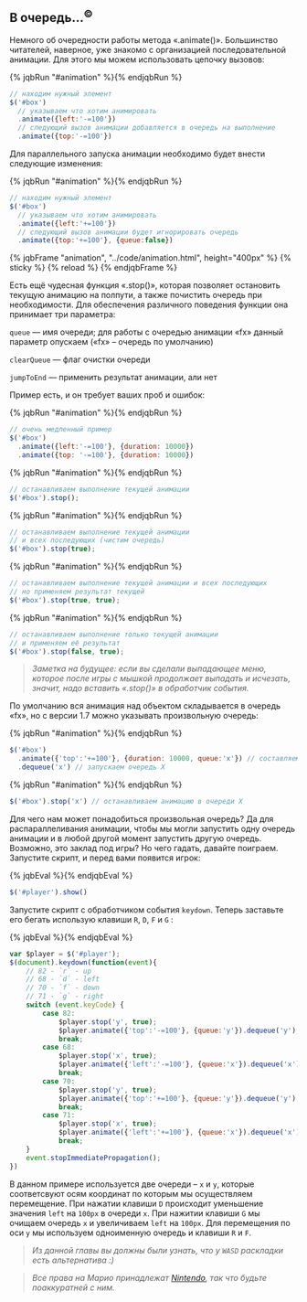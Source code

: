 ## В очередь…<sup>©</sup>

Немного об очередности работы метода «.animate()». Большинство читателей, наверное, уже знакомо с организацией последовательной анимации. Для этого мы можем использовать цепочку вызовов:

{% jqbRun "#animation" %}{% endjqbRun %}
```javascript
// находим нужный элемент
$('#box')
  // указываем что хотим анимировать
  .animate({left:'-=100'})
  // следующий вызов анимации добавляется в очередь на выполнение
  .animate({top:'-=100'})
```

Для параллельного запуска анимации необходимо будет внести следующие изменения:

{% jqbRun "#animation" %}{% endjqbRun %}
```javascript
// находим нужный элемент
$('#box')
  // указываем что хотим анимировать
  .animate({left:'+=100'})
  // следующий вызов анимации будет игнорировать очередь
  .animate({top:'+=100'}, {queue:false})
```

{% jqbFrame "animation", "../code/animation.html", height="400px" %}
{% sticky %}
{% reload %}
{% endjqbFrame %}

Есть ещё чудесная функция «.stop()», которая позволяет остановить текущую анимацию на полпути, а также почистить очередь при необходимости. Для обеспечения различного поведения функции она принимает три параметра:

`queue` — имя очереди; для работы с очередью анимации «fx» данный параметр опускаем («fx» – очередь по умолчанию)

`clearQueue` — флаг очистки очереди

`jumpToEnd` — применить результат анимации, али нет

Пример есть, и он требует ваших проб и ошибок:

{% jqbRun "#animation" %}{% endjqbRun %}
```javascript
// очень медленный пример
$('#box')
  .animate({left:'-=100'}, {duration: 10000})
  .animate({top: '-=100'}, {duration: 10000})
```

{% jqbRun "#animation" %}{% endjqbRun %}
```javascript
// останавливаем выполнение текущей анимации
$('#box').stop();
```

{% jqbRun "#animation" %}{% endjqbRun %}
```javascript
// останавливаем выполнение текущей анимации
// и всех последующих (чистим очередь)
$('#box').stop(true);
```

{% jqbRun "#animation" %}{% endjqbRun %}
```javascript
// останавливаем выполнение текущей анимации и всех последующих
// но применяем результат текущей
$('#box').stop(true, true);
```

{% jqbRun "#animation" %}{% endjqbRun %}
```javascript
// останавливаем выполнение только текущей анимации
// и применяем её результат
$('#box').stop(false, true);
```

> _Заметка на будущее: если вы сделали выпадающее меню, которое после игры с мышкой продолжает выпадать и исчезать, значит, надо вставить «.stop()» в обработчик события._

По умолчанию вся анимация над объектом складывается в очередь «fx», но с версии 1.7 можно указывать произвольную очередь:

{% jqbRun "#animation" %}{% endjqbRun %}
```javascript
$('#box')
  .animate({'top':'+=100'}, {duration: 10000, queue:'x'}) // составляем очередь X
  .dequeue('x') // запускаем очередь X
```

{% jqbRun "#animation" %}{% endjqbRun %}
```javascript
$('#box').stop('x') // останавливаем анимацию в очереди X
```

Для чего нам может понадобиться произвольная очередь? Да для распараллеливания анимации, чтобы мы могли запустить одну очередь анимации и в любой другой момент запустить другую очередь. Возможно, это заклад под игры? Но чего гадать, давайте поиграем. Запустите скрипт, и перед вами появится игрок:

{% jqbEval %}{% endjqbEval %}
```javascript
$('#player').show()
```

<div style="position:relative">
<div id="player" style="position:absolute;width:200px;right:24px;display:none">
<svg version="1.1" id="Mario" xmlns="http://www.w3.org/2000/svg" xmlns:xlink="http://www.w3.org/1999/xlink" x="0px" y="0px"
	 viewBox="0 0 703.9 761.5" style="enable-background:new 0 0 703.9 761.5;" xml:space="preserve">
<style type="text/css">
	.st0{fill:#EC1C24;}
	.st1{fill:#FCD0AF;}
	.st2{fill:#874C2F;}
	.st3{fill:#0066B2;}
	.st4{fill:#FAB16A;}
	.st5{fill:#FFFFFF;}
	.st6{fill:#2BC2E8;}
	.st7{fill:#FFF100;}
	.st8{fill:#0B0204;}
</style>
<g>
	<polygon class="st0" points="342.3,140.7 328.4,122.2 313.9,94.1 307.4,58.3 321,32 348.5,22.7 381.8,30.1 402.9,41.9 424.2,22.1 
		457.5,7.9 499.3,7.9 540.6,32.9 570.3,84.5 580.8,136.7 577.4,201 600.6,224.5 605.8,255.7 593.5,282.9 578.7,292.1 566,266.5 
		530.5,258.8 517.8,209 497.7,204.7 480.4,190.8 454.1,135.2 379.7,106.4 354.7,121.6 	"/>
	<polygon class="st1" points="342.3,140.7 333,155.6 310.8,148.2 274,155.9 260.1,175 255.5,200.7 265.1,225.4 279.6,240.5 
		271.9,267.7 276.8,300.5 312,337.9 324.4,355.5 356.5,368.8 382.5,365.4 405.3,353.3 445.2,352.1 481,336 500.8,346.2 541.6,346.5 
		569.1,325.5 578.7,292.1 566,266.5 530.5,258.8 521.5,223.6 517.8,209 497.7,204.7 480.4,190.8 454.1,135.2 379.7,106.4 
		354.7,121.6 	"/>
	<polygon class="st2" points="494.9,361.3 500.8,346.2 481,336 445.2,352.1 	"/>
	<polygon class="st0" points="574.3,395.3 494.9,361.3 446.1,352.1 407.8,378 374.1,423.1 388.3,470.7 432.2,454.3 443.3,438.9 
		482.9,452.8 518.4,472.3 523.7,443.8 544.7,413.2 	"/>
	<polygon class="st0" points="333,378 285.1,354.5 312,337.9 324.4,355.5 356.5,368.8 	"/>
	<polygon class="st0" points="287.6,324 258.3,320.2 228.9,324.6 223.4,336.3 189.1,353.3 158.2,358.3 126.3,350.5 126,374 
		145.8,397.2 194.9,399 197.4,378.3 221.5,349.6 251.2,338.2 	"/>
	<polygon class="st3" points="148.3,443.5 163.7,440.7 173.6,447.5 186.6,399 194.9,399 197.4,378.3 221.5,349.6 287.6,324 
		298.1,322.7 312,337.9 285.1,354.5 333,378 356.5,368.8 382.5,365.4 405.3,353.3 446.1,352.1 407.8,378 374.1,423.1 388.3,470.7 
		432.2,454.3 409.3,498.5 402.9,545.2 393.6,566.5 412.1,564.3 433.6,578.7 446.7,614.4 449.8,656.7 434.4,687.9 416.5,696.6 
		395.2,696.3 387.1,688.8 344.5,690.4 300.3,671.8 270,610.7 225.2,580.4 198.6,592.4 187.2,609.7 167.7,615 173.9,573.6 
		167.4,501.3 	"/>
	<polygon class="st2" points="23.2,436.4 43.2,413.6 80.9,401.2 123.9,412.3 148.3,443.5 167.4,501.3 173.9,573.6 167.7,615 
		144.3,634.1 127,636.9 134.4,621.5 126.3,547.9 107.5,480 83.1,445.7 47.9,431.5 	"/>
	<polygon class="st4" points="6.8,456.5 23.2,436.4 53.6,430.7 83.1,445.7 107.5,480 123.7,550.5 134.4,621.5 123.9,644.3 
		97.1,649.6 69.5,637.8 45.4,595 44.2,580.1 24.8,551.2 6.2,504.4 	"/>
	<polygon class="st2" points="494,736.5 470.1,753.8 441,756.5 405.4,732.9 395.2,696.3 416.5,696.6 434.4,687.9 449.8,656.7 
		446.7,614.4 433.5,578.7 412.1,564.3 393.6,566.5 409.6,549.1 434.7,543.7 450,547.9 463.2,565.8 488.3,614.9 504.8,659.5 
		505.7,708 	"/>
	<polygon class="st4" points="469.2,544.9 450,547.9 463.2,565.8 488.3,614.9 504.8,659.5 505.7,708 494,736.5 503.3,738.8 
		521.6,723.3 526.6,699.3 522.1,658 498.5,606.6 505.1,600.6 491.9,564.3 	"/>
	<polygon class="st5" points="114.8,320.7 101.3,298.3 103.6,264.4 117.4,238.6 149.6,210.2 195.2,195.4 226.6,208.3 246.5,235.2 
		244.6,257.3 257.1,269.1 251.9,296 232.1,311.2 228.9,324.6 223.4,336.3 189.1,353.3 158.2,358.2 126.3,350.5 112.9,332.5 	"/>
	<polygon class="st5" points="532.5,495.8 534.5,533.2 555.3,554.2 582.2,551 594.2,572.5 627.5,582.6 648.8,564.8 670.5,554.7 
		676.7,533.2 691.3,523.7 693.9,495.6 700.6,475.6 682.9,439.3 641.9,415.9 617,414.4 610.1,400.4 596.1,394.8 574.3,395.3 
		544.7,413.2 523.7,443.8 518.4,472.2 	"/>
	<polygon class="st5" points="419.1,55.5 429.7,42.5 450.7,29.6 475.8,29 493.1,37 505.8,54.6 508.6,80 498.6,108.2 478.4,121.7 
		443,75.1 	"/>
	<polygon class="st5" points="345.6,171.8 338.7,164.9 346.5,149.4 358.9,136.7 370.7,131.8 379,136.7 380.2,145.9 374.1,162 
		358.6,184.8 	"/>
	<polygon class="st5" points="390.3,214.7 392,196 407.5,170.4 427.1,160.9 443.8,164.6 449.9,178.2 443.5,203.5 427.1,225.7 
		414.7,230 400.3,231.2 	"/>
	<polygon class="st6" points="350.2,161.2 359.7,149.4 368.7,144.2 374.7,146.2 375.9,154 374.1,162 358.6,184.8 345.6,171.8 	"/>
	<polygon class="st5" points="362.1,159.6 366.1,156.5 370,157.9 370.1,162.4 367,168.4 363.2,169.5 360.2,166.7 	"/>
	<polygon class="st6" points="414,230 405.6,225.6 403.5,214.9 407.5,200.8 414.9,189.4 425.7,179.8 435.8,176.4 443,178.9 
		446.1,188 443.5,203.5 427.1,225.7 	"/>
	<polygon class="st5" points="430,193.6 426.3,199.6 427.6,207.5 435.6,205.2 439,198.2 439.2,192.3 	"/>
	<polygon class="st2" points="513.9,267.3 494.5,285.9 473.8,294.2 462.5,282.6 466.4,265 461.3,254.1 468.5,240 492.8,237.7 
		521.5,223.6 530.5,258.8 	"/>
	<polygon class="st5" points="387.6,282.4 386.7,298.9 361,304.4 339,307.2 321.8,302.3 319.1,290.3 340.6,291 369.1,287 	"/>
	<polygon class="st0" points="380,321.6 368.4,335.5 352.7,339.9 335,330.8 333,318.3 339,307.2 361,304.4 386.7,298.8 	"/>
	<polygon class="st7" points="245.6,340.3 256.3,347 255.3,358.6 245.6,374.4 224.7,386.4 210.1,386.2 202.5,372.8 221.5,349.6 	"/>
	<polygon class="st7" points="307.9,408.5 305.4,422.1 310.7,436.3 329.5,441.8 348.3,431.6 356.8,413.1 353.1,395.7 336.4,387.8 
		318.1,393.9 	"/>
	<path class="st0" d="M436.1,62.9c3-3.3,10.2-9.8,12.7-12.7c0.7,6.5,1.4,13.6,1.9,18.5c5.8-2.7,17.5-7.1,23.8-9.7
		c-1.4,7.4-6.9,30.5-9,38.9c5.2,0.3,14.6,0.7,18.3,0.8c0.5-6.7,3.7-41.2,4.3-54.9c-10.6,3.6-23.7,10.1-30.9,13.2
		c-0.3-4.7-1-11.4-1.8-22c-8.3,5.6-21.8,16.4-26.6,20.6C431.3,59.6,433.5,60.6,436.1,62.9"/>
	<path class="st8" d="M442.1,210.4c8.5-13.2,12.3-26.9,10.1-36.8c-1.2-5.2-4-9.3-8.1-11.8c-14.6-9.1-34.7-1.1-47.8,19
		c-7.8,12.1-11.1,25.7-8.8,36.3c1.4,6.5,4.9,11.7,10.1,15C409.9,240,429,230.6,442.1,210.4z M409.6,226.9c-2.1-1.4-3.5-3.5-4.2-6.4
		c-1.5-6.7,1.3-16.5,7.2-25.6c8.8-13.5,20.7-20,28.3-15.2c1.5,0.9,2.6,2.5,3,4.6c0.6,2.5,0.3,5.7-0.6,9.3c-0.3-2.1-1.3-3.7-2.9-4.7
		c-6.3-3.9-15.6,1.2-21.9,10.9c-6.3,9.7-7.5,20.6-1.5,24.4c0.6,0.4,1.3,0.6,2,0.8c-2.2,1.3-4.4,2.3-6.5,2.9
		C411.5,227.7,410.5,227.4,409.6,226.9 M435.9,201.8c-1.7,2.6-4.7,3.6-6.7,2.3c-1.9-1.3-2.1-4.5-0.4-7c1.7-2.6,4.7-3.6,6.7-2.3
		C437.5,196,437.6,199.2,435.9,201.8 M400.9,226.9c-3.8-2.4-6.3-6.2-7.4-11.1c-2-9,1-20.8,8-31.6c11.1-17.2,27.6-24.3,39.2-17.1
		c2.7,1.7,4.5,4.3,5.3,7.9c0.5,2.3,0.6,4.8,0.3,7.6c-0.7-2.3-2-4.2-4-5.4c-9-5.5-22.5,1.2-32.1,16.1c-6.4,9.9-9.2,20.2-7.6,27.7
		c0.7,3.3,2.3,5.8,4.7,7.6C405,228.6,402.8,228.1,400.9,226.9 M620.3,447.9c4.9,4.6,5,9.1,2.3,11.8c-2.6,2.7-7.4,1.2-11.6-2.6
		c-4.4-3.9-8-12.5-6.7-14.4C605.4,441.3,615.2,443.1,620.3,447.9 M638.5,441.1c-1.5,3.1-6,3.2-10.6,1.2c-4.9-2.1-10.5-8.3-9.9-10.3
		c0.5-1.6,9.4-3,15.1-0.3C638.5,434.2,639.9,438,638.5,441.1 M601.9,468.2c1.5,6.3-0.9,10-4.5,10.8c-3.7,0.8-6.8-2.9-8.3-8.1
		c-1.5-5.5,0.2-14.3,2.3-15.1C593.2,455.1,600.3,461.6,601.9,468.2 M326.6,425.3c7.9-2.5,15-8.6,17-18.6c1-5.2,2.9-2.4,3.2,1.2
		c0.8,11.8-8.3,18.7-16.7,20C325,428.6,321.8,426.8,326.6,425.3 M501.1,306.9c8.4-18.6,29-22.9,40.7-17.3c4.2,2,7.3,5.8,8.2,8.2
		c2.1,5.4-1.3,3.8-4.1,1.7c-6.8-5.2-14.5-5.4-21.9-2.5c4.2,3,7,8.8,4.7,15.9c-1.9,5.9-4,4.6-4.2,1.5c-0.5-9.1-4.1-12.9-9.3-12.6
		c-4,2.9-7.7,6.5-10.8,10.5C499,319,497.7,314.4,501.1,306.9 M223.9,373.5c7.7-2.6,13.4-6.5,17.3-14.7c1.9-4,3.3-1.7,2.6,1.3
		c-2,9.6-9.7,14.5-17.2,15.9C222.2,376.8,219.7,374.9,223.9,373.5 M674.8,428.1c-17.8-13-37.2-18.1-54.3-17.9
		c-5.2-15.6-22.9-21.7-42.4-18.6c-20.7-11.3-46.1-22-73.2-31c2.1-2.6,3-5.9,2.6-9.2c29.9,4.8,62.8-8.8,71.9-39.4
		c1.6-5.5,2.3-10.7,2.3-15.6c16.2-6.6,26.8-21.1,28.7-39.5c2.3-22.5-8.9-44.2-28.6-56.1c1.8-6.5,3.4-14.3,4.5-23
		c5.5-41.8-5.7-100.1-25.7-128.8c-20.7-29.6-47.8-47-75.8-48.8c-30.8-2-62.7,12.7-82.7,35.8c-9.2-5.6-17.6-9.9-24.3-12.1
		C314.9,2.8,293,47.9,306.7,89.2c5.1,15.5,17.4,36.4,29.6,51.7c-2.1,3.2-4,6.2-5.8,9.2c-5.7-3.1-11.6-5.2-17.4-6.2
		c-50.5-9-77.5,44.7-54.8,80.8c-7.8,13.8-1.8,23.1,7.1,24.1c-1.5,4.7-0.6,9.9,1.7,13.8c-3.4,20.4,3.2,38.1,17.1,53.7
		c-17.6-1.3-37.1-0.5-52.4,2.2c-0.1-0.4-0.2-0.8-0.2-1.2c6.8-4.2,13.4-9.4,18.1-14.3c14.2-14.7,16.9-38,1-48.5
		c3.3-22.1-9.7-52.9-44.1-61c-34.2-8.1-81.7,19.1-102.4,58.3c-12.8,24.2-12.1,50.2,5.2,68.4c-5.5,11.1,0.8,23.5,10.1,30.8
		c-3.2,15.6,0.3,29.9,9.9,39.8c10.8,11.1,28.3,15.8,50.1,13.7c-5.4,10-9.6,22.5-11.3,32.9c-5.2-2.3-11.1-3.1-17.5-1.5
		c-2.4-4.5-4.9-8.5-7.5-12c-29.1-38.6-101-36.4-123.5,11.4c-22.7,17.8-22.8,51.7-16,76.4c8,27.4,21.1,51.9,36.2,68.5
		c0.1,18.4,11.2,43.7,26.9,60.1c15.9,17.1,47.5,20.2,63.1,1c14.5-0.5,30.6-7.8,38.7-21.1c12.8,1.3,26.6-7.1,32.3-21.5
		c7.7-3.8,15.1-8,22.3-12.6c11.8,11.8,25.3,20.7,39.7,26.7c9.3,26.7,22.3,56,45.5,71.4c21.8,14.5,47.9,15,72.6,8.5
		c2.3,1.9,4.8,3.4,7.4,4.8c1.5,28.7,22.5,59.1,51.9,63.5c19.5,2.9,37.9-2.5,51.1-15.8c32.8-0.4,44-33,38.2-69.1
		c-4.7-28.7-14.6-50.6-25.5-68.8c3.2-2.2,4.5-5.4,3.6-9.4c-6.4-28.9-16.8-47.2-31-54.4c-8.1-4.2-17.3-4.4-26.7-1
		c-14.9-6.3-30.1-5.8-41.4,0.7c3.6-12.6,5.8-27.2,6.1-44.4c5.5-12.5,20-39.3,32.8-53.9c21.5,7.5,43.4,17.5,67.6,30.8
		c1.7,7.4,5.7,15.3,12.3,20.5c-4.1,19.2-1.5,40.1,13.6,53.6c14.3,12.8,27.7,12.7,37.6,9.3c13.7,24,37.6,28.7,51.7,25.8
		c7.8-1.6,14.3-6.3,18.3-13.1c12.2-2,23.1-10.5,27.7-21.6c1-2.6,1.9-5.5,2.5-8.6c14.6-8.2,18.8-22.7,17.7-35.9
		C715,475.7,694.3,442.4,674.8,428.1 M492.5,356.7c-7.6-2.3-15.4-4.5-23.1-6.6c4.8-2,9.5-4.5,13.8-7.4c3.8,2.2,7.8,4.1,11.9,5.6
		C497.1,351.3,496,354.9,492.5,356.7 M372,415.3c-7.3,12.7-11.8,21.6-25.2,31.5c-24.3,18-53.2,1.7-45.3-27.6
		c0.3-0.9,0.6-1.9,0.9-2.8c-0.2,1.7-0.4,3.4-0.3,5c0.2,6.7,2.8,12.7,7.3,16.9c10.6,10,29,7.7,41-5c12-12.7,13.1-31.2,2.5-41.2
		c-4.5-4.2-10.6-6.4-17.3-6.2c-2.5,0.1-5.1,0.5-7.5,1.2c8.4-5.7,17.9-10.4,27.1-14.3c15.7,1.8,33.8-2.4,53.7-14.1
		c4.9,0.3,10.8,0.4,17.1,0.2C404.3,371.9,382.2,399,372,415.3 M316.9,401.8c5.2-5.6,12.1-8.9,18.8-9.1c4.9-0.2,9.2,1.4,12.3,4.4
		c3.4,3.2,5.1,7.8,5.1,12.7c0,6.3-2.7,13.1-7.9,18.7c-9.4,9.9-23.3,12.1-31.2,4.7c-3.2-3-4.9-7.2-5.1-12
		C308.8,414.4,311.6,407.4,316.9,401.8 M252.1,348.2c1.1,1.4,1.4,3.4,1.1,5.8c-0.9,6.4-6.6,14.3-14.6,20.3c-8,6-17.2,9.2-23.6,8.3
		c-2.4-0.3-4.2-1.2-5.2-2.7c-1.1-1.4-1.4-3.4-1.1-5.8c0.9-6.4,6.6-14.3,14.6-20.3C235.7,344.5,248.5,343.3,252.1,348.2 M202,379.1
		c0.4,1.8,1.2,3.5,2.3,5c2.2,2.9,5.6,4.8,9.8,5.4c8.2,1.2,19.2-2.5,28.7-9.6c9.5-7.1,16.1-16.7,17.3-24.9c0.1-0.9,0.2-1.8,0.2-2.6
		c0-3.2-0.9-6-2.6-8.3c-1-1.3-2.2-2.4-3.6-3.2c14-6.3,28.9-11,43.4-12.1c2.8,2.3,5.8,4.5,8.9,6.7c0.1,0.2,0.3,0.5,0.4,0.7
		c-29.5,11.9-67.6,54-78.9,59.6C207,406.1,193.8,392.7,202,379.1 M310.4,342.7c8.3,13.3,19.4,22.8,32.8,27.3c-2.3,1-4.5,2.1-6.8,3.2
		c-8.7-5.7-27.9-15.4-42.9-21.1C299.1,348.4,304.7,345.1,310.4,342.7 M483.6,12.9c27.8,2.7,46.5,16,65,43.7
		c26.2,39.3,33.1,98.6,22,159.7c-2.3,12.7,2.5,9.4,7.7-4.6c14.6,9.9,22.8,26.7,21,44c-1.4,13.1-8.4,23.6-19.1,29.1
		c-3.9-14.8-14.8-25.1-25.6-28.6c-7.5-2.5-14.3-2.9-20.5-1.9c-9.7-56.6-29.1-100.4-48.9-132.6c8-4.1,14.5-10.4,18.6-18.1
		c8-15,9.7-33.6,4.5-48.6c-4.3-12.4-13-21.7-25-26.9c-21.7-9.4-47.5-0.7-62.6,20.6c-3.4-2.5-6.8-4.9-10.1-7.2
		C428.3,22.6,457.3,10.3,483.6,12.9 M474.1,262.6C474.1,262.6,474.1,262.6,474.1,262.6L474.1,262.6c-4.5-2.2-7.6-5.8-6-12
		c1.5-5.7,7.2-6.4,18.7-7.8c15.3-1.9,25.8-5.4,32.6-11.5c2,8.2,3.8,16.7,5.4,25.5c-11.1,4.1-19.5,11.9-25.2,17.2
		c-10.1,9.5-17.4,15.1-25.5,11.9C466.2,282.6,465.3,270.2,474.1,262.6 M428.9,55c-0.9-0.7-1.8-1.4-2.7-2.1
		c13.2-18.8,35.6-26.6,54.3-18.4c10.2,4.4,17.5,12.3,21.2,22.8c4.6,13.2,3,29.7-4.1,43c-3.6,6.8-9.2,12.1-16.2,15.5
		C459.7,82.1,438.1,62.4,428.9,55 M316.8,86.1c-12.1-39,8.1-67.9,56.9-51.2c13.1,4.5,25.1,11.9,47.1,29.5
		c19.4,15.6,64.6,60.4,90.9,140.2c-15.6-2.1-25.9-13.8-34.5-29.1c8-15.9,7.5-33.3-4.1-41.7c-5-3.6-11.4-4.7-18.2-3.8
		c-1.9-3.6-3.9-7.2-6-10.6c-21.8-34.9-46-54.3-58.7-62.2c-23.5-14.6-48-15.2-28.6-6.4c30.5,13.8,52.2,33,77.2,71.4
		c-13.7-6.8-28.6-12.4-43.1-16.3c-0.8-5.4-3.1-9.5-7-11.1c-7.3-3.1-15.3,0.6-21.8,9.2c-8.4,7.9-17,18.2-24.4,28.4
		C331.4,118.2,321.9,102.4,316.8,86.1 M368.1,164.7c-1.4,2.3-3.5,3.2-4.9,2.2c-1.3-1.1-1.3-3.7,0.1-6c1.4-2.2,3.5-3.2,4.9-2.2
		C369.5,159.8,369.4,162.5,368.1,164.7 M373.3,157.7c-0.2-1.5-0.7-2.7-1.7-3.5c-4.3-3.5-11.3,0.9-16.5,9.2c-0.9,1.4-1.6,2.8-2.3,4.3
		c-0.9-1-1.9-2-2.8-3c0.8-1.5,1.7-3.1,2.7-4.6c5.1-8,11.2-13.5,16-14.3c1.7-0.3,3.1,0.1,4.3,1C374.8,148.4,374.8,152.5,373.3,157.7
		 M376.7,147.8c-0.4-1.3-1.1-2.3-2.1-3.2c-1.8-1.5-4-2-6.5-1.6c-5.6,0.9-12.3,6.7-17.9,15.5c-0.8,1.3-1.6,2.7-2.4,4.1
		c-1.1-1-2.2-2-3.3-3c1.1-2.3,2.4-4.6,3.9-6.9c6.3-9.8,14.1-16.5,20.4-17.5c2.5-0.4,4.5,0.1,6.2,1.6
		C377.2,138.7,377.7,142.7,376.7,147.8 M276.9,269.4c2.6,0.2,5.3-0.5,8.1-2.6c1.4,13.2,18.4,19.1,28.9,8.3
		c9.7,14.9,34.8,16.3,40,2.9c3.7,3.4,8,5.6,12.3,6.9c-16.1,3.3-37.5,4.4-49.9,2.1c-3.5-0.7-7.1-1.2-10.2-3.5c-2.5-1.9-3.7,3.4,1,7.2
		c1.5,1.2,3.8,2.4,6.7,3.1c9.8,33.9,26.9,52.1,45.8,48.6c16.9-3.1,32.9-25.6,31.8-61.7c2.5-2.1,4.4-4.8,5.5-7.9
		c20,9.6,40.2-3.5,35.7-34.1c-0.2-1.5-0.6-1.8-2.2-1.2c-25.5,9.7-43.7,11.1-67.1,6.1c1.4-0.9,2.9-1.8,4.2-2.8l-6-8.5
		c-18.9,13.1-41.9,15.2-65.8,6.5c-56.9-20.7-34.1-92.4,15.1-83.4c22,4,41.7,22.1,48.3,43.9l10-2.7c-1.3-4.5-3.1-8.8-5.3-13
		c2.8-3,5.5-6.5,8-10.5c6.3-9.9,11-21.2,11-29.8c0-4.5-1.3-8.2-4.2-10.6c-2.9-2.4-6.6-3.4-10.6-2.8c-7.9,1.2-17,8.7-24.2,20
		c-1.3,2.1-2.6,4.2-3.7,6.4c-0.6-0.4-1.2-0.9-1.8-1.3c6.4-11,16-24.5,25.9-35.7c12-9.7,21.1-8.2,24.2,14.9c0.4,3,1.3,2.8,2.3,0.3
		c2.6-6.3,4.2-12.6,4.9-18.4c15.3,4.3,31.3,10.8,45.2,18.2c-7.3,3.3-14.2,8.3-19.5,14c-2.2,2.3-1.6,3.1,1.5,2.5
		c29.6-5.7,46.1,4.6,44.2,36c-0.2,2.9,0.5,3,2.3,0.9c0.6-0.7,1.2-1.5,1.8-2.3c9.1,15.8,20.9,26.8,43.8,29.1c0.6,2,1.2,4,1.8,6
		c-5.4,8.5-17.5,12.7-30.4,13.2c-16.2,0.7-24.4,5.1-27.4,13.3c-2.2,6.1-0.6,14.3,4.3,18.2c-9,13.7-2.7,27.4,7.4,31.4
		c14.5,5.8,27.1-9.6,34.4-17.2c10.3-10.6,28.1-20.9,47.1-15.3c12.3,3.6,26.6,18,18.4,44.9c-10.9,35.8-62.6,41.6-88.1,19
		c-17,16-46.9,21-76.2,18.6c-44.4,28.1-77.7,13.4-90.8-19.9C288.4,312.2,275.9,291.6,276.9,269.4 M337.2,326c-1.6-5.7-0.2-11.4,4-16
		c13.8-0.2,31-3.6,41.7-8.2c-3.9,19.4-13.8,31.8-24.5,33.7C352,336.7,344.4,334.2,337.2,326 M384,293.5c-9.5,5.6-33.5,10.4-48.5,9.5
		c-8.5-0.5-10.9-3.3-12-8.2c18.9,0.9,46.8-1.5,60.9-8.4C384.4,288.8,384.3,291.2,384,293.5 M116.6,326.2c4.7,3,12.2,6.3,21.2,7.2
		c13.6,1.2,16.3-2.8,9.2-4.3c-41.1-8.6-49.8-41.2-33.3-73c18.5-35.5,61.1-58.6,90.7-51.6c23.9,5.7,36.5,26.3,35,45.5
		c-2.1-0.4-4.3-0.7-6.8-0.9c-2.8-0.2-6.4,0.3-10.4,1.3c-0.3-2.9-1.8-9.7-8.3-19c-8.9-12.8-16.7-12.5-13.6-7.6
		c7.1,11.1,11.3,20.3,13,29.6c-6.7,2.7-13.7,6.5-19.8,11.3c-0.8-3.5-2.8-9.3-7.8-16.5c-8.9-12.8-16.7-12.5-13.5-7.6
		c7.8,12.1,12,21.9,13.3,32c-3.4,4.2-5.9,8.8-6.9,13.8c-0.7,3.3-0.4,6.5,0.6,9.4c-3.7,2.9-8.5,3.8-13.2,1.8
		c-0.9-12.9-9.3-25.1-14.7-30.2c-9.6-9.2-12.9-6.3-9-0.7c7,10.2,20.6,34.3,11.5,43.8c-7.9,8.1-19.8,3.1-32.3-13.9
		c-3.5-4.8-7-3.4-2.8,6.7c7.3,17.3,30.2,28.7,42,13c2.5-3.4,4.1-7,4.8-10.6c5.3,1.8,11.4,1.8,16.5-1.3c0.6-0.3,1.2-0.7,1.8-1.1
		c5,5.2,12.5,8.3,18.6,7.6c5.7-0.1,13-2.1,16.3-3.8c11.9-6.3,15.3-16.6,8.3-12.9c-29.4,15.8-41.1,3.5-39.1-6
		c2.8-13.4,24.7-26.5,44.5-28.2c19.4-1.6,25.3,21.3,10.1,36.9c-14.8,15.1-33.3,21.3-47.8,25.3c-11.9,3.3,3.2,7.6,21.2,2.7
		c2.5-0.7,5.3-1.8,8.2-3.2c-0.6,8.9-10.5,16.7-20.6,21.8c-18.3,9.2-53.3,12.6-73.3,3.2C120.9,342,114.9,333.9,116.6,326.2
		 M138.1,382.5c-6.2-6.4-8.7-15.3-7.4-25.6c23.7,9.3,54.6,6.4,77.4-5.2c8.8-4.4,19.6-12.1,23.1-22.6c10.7-2.2,24.3-3.3,37.9-3.3
		c-11.3,3.4-22.1,8.2-32.6,13.8c-5.6,1.5-11.6,4.4-17.3,8.7c-4.6,3.5-8.5,7.5-11.5,11.7c-1.3,1.2-2.6,2.4-3.8,3.7
		c-5.8,6.1-14.5,15.8-13.5,27.3C166.5,395.7,148.1,392.8,138.1,382.5 M106.1,643.5c12.2-9.7,16.5-38.8,3.7-68.9
		c-2.7-39-9-58.7-15.8-77.5c-11.3-31.1-32.2-47.9-50.4-49c-10.9-0.6-16.4,1-21.5,7.4c-3.8,5.2-2.8,8.7-0.9,6.6
		c5.5-6.2,10.3-8.3,21.4-7.5c12.9,0.9,34,17,44.4,44.4c6.6,17.4,13.9,43.8,16.2,77c12.1,34.6,4.8,63.2-7.4,65.2
		c-6.7,1.1-14.5-2-22.1-9.5c-13-13.6-24-38.9-23.3-50.4c11.8-1.8,33.7-4.5,45.2-4.9c5.2-0.3,3.3-2.6-1.3-3.8
		c-11.1-1.6-36-2.5-46.4,4.2c-15.7-21-27.5-44.4-33.9-68.2c-7.1-23.5-6.5-53,13.1-68.1c8.3-6.4,20.6-6.2,31.2-3
		c22.5,6.9,37,25.7,45.1,46.2c9.9,25.1,14.8,43.8,18.7,84.4c9.6,23.2,9.5,53.6,3.6,63.4C121.6,638.6,114.2,642.5,106.1,643.5
		 M135.8,629.4c4-16.4,1.8-45.3-7.2-63.7c-2.5-37.8-9.5-64.1-17.6-84.4c-9-22.5-25-43.7-50.4-51.4c-7.8-2.4-16-2.8-23.6-1.4
		c22.1-27.7,72.6-27.9,97.2,1.5c31.7,38.1,42.5,139.1,29.5,177.1C159.2,620.6,148.7,627.5,135.8,629.4 M315.3,674.4
		c-18-13.3-28.8-34.3-36.9-56.6c25.7,6.6,53.2,4.2,78.2-8.2c11.3-5.6,26.7-16.3,38.9-35.8c11.8-9.4,25.3-7.4,38.4,15.1
		c7.9,13.6,22.9,70.3-4.7,95.2c-9.2,8.3-23.2,8.9-34.5,3.1c17.4-12.7,14.4-15.3,4.8-11.6C363.6,689.1,334.6,688.6,315.3,674.4
		 M442.4,750.9c-22.7-3.9-38.9-26.1-41.6-49.6c12.8,2.3,26.5-0.7,35.5-9.2c33.2-31.2,14.2-91.4,5-107.2
		c-11.2-19.4-23.7-26.3-35.5-24.6c6.7-8.2,21.1-13.7,33.8-10.3c17.2,6,27.3,26.5,40.5,56.1c14.3,31.8,20.4,52.9,22,70.7
		C507.3,734,471.9,756,442.4,750.9 M471.9,553.2c10.6,5.4,19.2,21.1,24.8,45.2c-1.4,1-6,3.2-6,3.2c19.1,28.7,26.2,51.1,29.6,75.7
		c3,22-0.8,49.6-19.2,55.2c7.9-13.9,11.7-32.7,9.2-56.3c-1.9-18.7-8.6-40.8-23.2-73.2c-9.3-20.6-17.8-39.6-30.2-51.1
		C462.3,550.6,467.9,551.1,471.9,553.2 M402.6,495.7c-1.3,49.3-15.7,84.9-51.5,102.6c-55.5,27.5-103.8-3.4-124.9-27.3
		c-11.6,7.2-22.8,12.7-35,18.1c-2.2,11.3-10.2,16.9-17.3,18.1c9.1-32.4,2.5-111-17.2-159c8.2-1.7,20.8,7.3,27.2,18.8
		c2.6,4.7,4.6-1.6,1.8-10.4c16.1-13.5,35.9-19.4,54.8-15.9c24.1,4.4,45.4,23.1,61.7,53.9l10.5-5.5c-22.7-43.2-50.6-56.5-70-60.1
		c-21.6-4-44.2,2.2-62.7,16.9c-0.2-0.2-0.3-0.3-0.5-0.5c0.2-13,7.9-33.9,15.8-43.2c13.1,12.4,30.6,5.6,37.2,1.7
		c11.6-6.8,30.5-28.3,51.7-44.9c12.3,3.9,31.4,13.1,42.5,19.5c-15,9-27.9,21-33.7,38.9c-11.7,36.3,27.6,61.7,60.1,37.8
		c7.8-5.7,13.8-12.9,18.8-20.3c5.8,15.6,11.1,32.2,13.9,43.9c6.8-3.4,20.7-10.1,33.5-15.3C412.5,474.9,406.6,486.5,402.6,495.7
		 M427.9,450.1c-12.4,4.1-26.5,10.9-35.9,15.6c-2.9-10.9-8.1-26.4-13.8-41c0.8-1.4,1.6-2.7,2.3-4.1c11.6-18.8,36.2-50.5,57.1-59.2
		c6-2.5,11.4-3.6,16.4-2.9c38.1,9,77.5,22.9,107.7,37.9c-24.3,11.3-44.2,40.2-46.9,65.2c-33.5-17.8-63.6-29.8-94-37.4l-2.9,11.5
		c5.7,1.4,11.4,3,17.1,4.8C432.6,443.4,430.2,446.7,427.9,450.1 M680,526.9c-1.9-16.3-11.9-26.7-10-15.3
		c3.5,21.1-2.4,41.8-16.7,47.2c0.4-3,0.4-6.1,0-9.3c-1.1-9.4-9.5-23-8.7-7.7c1,20.5-6.2,29.8-17.4,33c-10.5,3-32.5-6.6-39.4-20.3
		c2.5-1.6,4.6-3.2,6-4.4c1.2,1.8,2.2,3.6,2.9,5.5l9.1-3.3c-4-10.9-14.3-20.2-28.3-25.6l-3.5,9.1c4.6,1.8,8.7,4,12.1,6.6
		c-8.2,5.2-26,9-38.5-2.7c-21.2-19.8-8-61.8,9-84.8c3.4-4.6-1-5.2-7.5,0.6c-7.7,6.9-14.6,18.1-18.8,30.8c-4.1-4.9-6.1-10.6-6.5-17
		c-1.4-25.3,23.6-57.3,49.8-66.8c17.6-6.4,32.4-1,37.7,8.6c-13.9,3.1-19.2,12.6-12.6,10.6c3.8-1.1,7.8-2.1,12.1-2.6
		c18.7-1.9,41.7,4.1,57.7,16.9c16.8,13.4,28.5,34.5,23.7,52c-4.1-7.5-12-12.8-8.1-3.2C690.6,500.7,690.5,518.7,680,526.9"/>
	<polygon class="st0" points="342.3,140.7 328.4,122.2 313.9,94.1 307.4,58.3 321,32 348.5,22.7 381.8,30.1 402.9,41.9 424.2,22.1 
		457.5,7.9 499.3,7.9 540.6,32.9 570.3,84.5 580.8,136.7 577.4,201 600.6,224.5 605.8,255.7 593.5,282.9 578.7,292.1 566,266.5 
		530.5,258.8 517.8,209 497.7,204.7 480.4,190.8 454.1,135.2 379.7,106.4 354.7,121.6 	"/>
	<polygon class="st1" points="342.3,140.7 333,155.6 310.8,148.2 274,155.9 260.1,175 255.5,200.7 265.1,225.4 279.6,240.5 
		271.9,267.7 276.8,300.5 312,337.9 324.4,355.5 356.5,368.8 382.5,365.4 405.3,353.3 445.2,352.1 481,336 500.8,346.2 541.6,346.5 
		569.1,325.5 578.7,292.1 566,266.5 530.5,258.8 521.5,223.6 517.8,209 497.7,204.7 480.4,190.8 454.1,135.2 379.7,106.4 
		354.7,121.6 	"/>
	<polygon class="st2" points="494.9,361.3 500.8,346.2 481,336 445.2,352.1 	"/>
	<polygon class="st0" points="574.3,395.3 494.9,361.3 446.1,352.1 407.8,378 374.1,423.1 388.3,470.7 432.2,454.3 443.3,438.9 
		482.9,452.8 518.4,472.3 523.7,443.8 544.7,413.2 	"/>
	<polygon class="st0" points="333,378 285.1,354.5 312,337.9 324.4,355.5 356.5,368.8 	"/>
	<polygon class="st0" points="287.6,324 258.3,320.2 228.9,324.6 223.4,336.3 189.1,353.3 158.2,358.3 126.3,350.5 126,374 
		145.8,397.2 194.9,399 197.4,378.3 221.5,349.6 251.2,338.2 	"/>
	<polygon class="st3" points="148.3,443.5 163.7,440.7 173.6,447.5 186.6,399 194.9,399 197.4,378.3 221.5,349.6 287.6,324 
		298.1,322.7 312,337.9 285.1,354.5 333,378 356.5,368.8 382.5,365.4 405.3,353.3 446.1,352.1 407.8,378 374.1,423.1 388.3,470.7 
		432.2,454.3 409.3,498.5 402.9,545.2 393.6,566.5 412.1,564.3 433.6,578.7 446.7,614.4 449.8,656.7 434.4,687.9 416.5,696.6 
		395.2,696.3 387.1,688.8 344.5,690.4 300.3,671.8 270,610.7 225.2,580.4 198.6,592.4 187.2,609.7 167.7,615 173.9,573.6 
		167.4,501.3 	"/>
	<polygon class="st2" points="23.2,436.4 43.2,413.6 80.9,401.2 123.9,412.3 148.3,443.5 167.4,501.3 173.9,573.6 167.7,615 
		144.3,634.1 127,636.9 134.4,621.5 126.3,547.9 107.5,480 83.1,445.7 47.9,431.5 	"/>
	<polygon class="st4" points="6.8,456.5 23.2,436.4 53.6,430.7 83.1,445.7 107.5,480 123.7,550.5 134.4,621.5 123.9,644.3 
		97.1,649.6 69.5,637.8 45.4,595 44.2,580.1 24.8,551.2 6.2,504.4 	"/>
	<polygon class="st2" points="494,736.5 470.1,753.8 441,756.5 405.4,732.9 395.2,696.3 416.5,696.6 434.4,687.9 449.8,656.7 
		446.7,614.4 433.5,578.7 412.1,564.3 393.6,566.5 409.6,549.1 434.7,543.7 450,547.9 463.2,565.8 488.3,614.9 504.8,659.5 
		505.7,708 	"/>
	<polygon class="st4" points="469.2,544.9 450,547.9 463.2,565.8 488.3,614.9 504.8,659.5 505.7,708 494,736.5 503.3,738.8 
		521.6,723.3 526.6,699.3 522.1,658 498.5,606.6 505.1,600.6 491.9,564.3 	"/>
	<polygon class="st5" points="114.8,320.7 101.3,298.3 103.6,264.4 117.4,238.6 149.6,210.2 195.2,195.4 226.6,208.3 246.5,235.2 
		244.6,257.3 257.1,269.1 251.9,296 232.1,311.2 228.9,324.6 223.4,336.3 189.1,353.3 158.2,358.2 126.3,350.5 112.9,332.5 	"/>
	<polygon class="st5" points="532.5,495.8 534.5,533.2 555.3,554.2 582.2,551 594.2,572.5 627.5,582.6 648.8,564.8 670.5,554.7 
		676.7,533.2 691.3,523.7 693.9,495.6 700.6,475.6 682.9,439.3 641.9,415.9 617,414.4 610.1,400.4 596.1,394.8 574.3,395.3 
		544.7,413.2 523.7,443.8 518.4,472.2 	"/>
	<polygon class="st5" points="419.1,55.5 429.7,42.5 450.7,29.6 475.8,29 493.1,37 505.8,54.6 508.6,80 498.6,108.2 478.4,121.7 
		443,75.1 	"/>
	<polygon class="st5" points="345.6,171.8 338.7,164.9 346.5,149.4 358.9,136.7 370.7,131.8 379,136.7 380.2,145.9 374.1,162 
		358.6,184.8 	"/>
	<polygon class="st5" points="390.3,214.7 392,196 407.5,170.4 427.1,160.9 443.8,164.6 449.9,178.2 443.5,203.5 427.1,225.7 
		414.7,230 400.3,231.2 	"/>
	<polygon class="st6" points="350.2,161.2 359.7,149.4 368.7,144.2 374.7,146.2 375.9,154 374.1,162 358.6,184.8 345.6,171.8 	"/>
	<polygon class="st5" points="362.1,159.6 366.1,156.5 370,157.9 370.1,162.4 367,168.4 363.2,169.5 360.2,166.7 	"/>
	<polygon class="st6" points="414,230 405.6,225.6 403.5,214.9 407.5,200.8 414.9,189.4 425.7,179.8 435.8,176.4 443,178.9 
		446.1,188 443.5,203.5 427.1,225.7 	"/>
	<polygon class="st5" points="430,193.6 426.3,199.6 427.6,207.5 435.6,205.2 439,198.2 439.2,192.3 	"/>
	<polygon class="st2" points="513.9,267.3 494.5,285.9 473.8,294.2 462.5,282.6 466.4,265 461.3,254.1 468.5,240 492.8,237.7 
		521.5,223.6 530.5,258.8 	"/>
	<polygon class="st5" points="387.6,282.4 386.7,298.9 361,304.4 339,307.2 321.8,302.3 319.1,290.3 340.6,291 369.1,287 	"/>
	<polygon class="st0" points="380,321.6 368.4,335.5 352.7,339.9 335,330.8 333,318.3 339,307.2 361,304.4 386.7,298.8 	"/>
	<polygon class="st7" points="245.6,340.3 256.3,347 255.3,358.6 245.6,374.4 224.7,386.4 210.1,386.2 202.5,372.8 221.5,349.6 	"/>
	<polygon class="st7" points="307.9,408.5 305.4,422.1 310.7,436.3 329.5,441.8 348.3,431.6 356.8,413.1 353.1,395.7 336.4,387.8 
		318.1,393.9 	"/>
	<path class="st0" d="M436.1,62.9c3-3.3,10.2-9.8,12.7-12.7c0.7,6.5,1.4,13.6,1.9,18.5c5.8-2.7,17.5-7.1,23.8-9.7
		c-1.4,7.4-6.9,30.5-9,38.9c5.2,0.3,14.6,0.7,18.3,0.8c0.5-6.7,3.7-41.2,4.3-54.9c-10.6,3.6-23.7,10.1-30.9,13.2
		c-0.3-4.7-1-11.4-1.8-22c-8.3,5.6-21.8,16.4-26.6,20.6C431.3,59.6,433.5,60.6,436.1,62.9"/>
	<path class="st8" d="M442.1,210.4c-13.1,20.2-32.2,29.6-44.5,21.7c-5.2-3.3-8.7-8.5-10.1-15c-2.3-10.6,1-24.2,8.8-36.3
		c13-20.2,33.1-28.1,47.8-19c4.1,2.6,6.9,6.7,8.1,11.8C454.4,183.5,450.6,197.2,442.1,210.4z M412.7,227.8c2.1-0.6,4.3-1.6,6.5-2.9
		c-0.7-0.2-1.4-0.4-2-0.8c-6.1-3.8-4.8-14.7,1.5-24.4c6.3-9.7,15.5-14.8,21.9-10.9c1.6,1,2.5,2.6,2.9,4.7c0.9-3.6,1.2-6.8,0.6-9.3
		c-0.5-2.1-1.5-3.7-3-4.6c-7.6-4.7-19.5,1.7-28.3,15.2c-5.9,9.1-8.6,18.9-7.2,25.6c0.6,2.9,2,5.1,4.2,6.4
		C410.5,227.4,411.5,227.7,412.7,227.8 M435.5,194.7c-1.9-1.3-4.9-0.3-6.7,2.3c-1.7,2.6-1.6,5.7,0.4,7c1.9,1.3,4.9,0.3,6.7-2.3
		C437.6,199.2,437.5,196,435.5,194.7 M407.4,228.6c-2.3-1.8-4-4.3-4.7-7.6c-1.6-7.5,1.2-17.8,7.6-27.7c9.6-14.9,23.1-21.6,32.1-16.1
		c1.9,1.2,3.2,3,4,5.4c0.3-2.8,0.2-5.4-0.3-7.6c-0.8-3.5-2.6-6.2-5.3-7.9c-11.6-7.2-28.1-0.1-39.2,17.1c-7,10.8-9.9,22.6-8,31.6
		c1.1,4.9,3.6,8.7,7.4,11.1C402.8,228.1,405,228.6,407.4,228.6 M604.3,442.8c-1.3,1.8,2.3,10.4,6.7,14.4c4.2,3.7,8.9,5.3,11.6,2.6
		c2.6-2.7,2.6-7.2-2.3-11.8C615.2,443.1,605.4,441.3,604.3,442.8 M633,431.7c-5.7-2.6-14.6-1.3-15.1,0.3c-0.6,1.9,5,8.2,9.9,10.3
		c4.6,1.9,9.1,1.8,10.6-1.2C639.9,438,638.5,434.2,633,431.7 M591.4,455.8c-2.1,0.8-3.8,9.7-2.3,15.1c1.4,5.2,4.6,8.9,8.3,8.1
		c3.7-0.8,6.1-4.5,4.5-10.8C600.4,461.6,593.2,455.1,591.4,455.8 M330.1,427.9c8.3-1.2,17.5-8.2,16.7-20c-0.3-3.6-2.1-6.3-3.2-1.2
		c-2,9.9-9.1,16.1-17,18.6C321.8,426.8,325,428.6,330.1,427.9 M504.3,312.4c3.2-4,6.9-7.6,10.8-10.5c5.2-0.3,8.8,3.5,9.3,12.6
		c0.2,3,2.3,4.4,4.2-1.5c2.3-7.1-0.5-13-4.7-15.9c7.4-2.9,15.2-2.7,21.9,2.5c2.8,2.2,6.1,3.7,4.1-1.7c-0.9-2.4-4-6.2-8.2-8.2
		c-11.7-5.7-32.2-1.4-40.7,17.3C497.7,314.4,499,319,504.3,312.4 M226.7,376c7.5-1.4,15.2-6.3,17.2-15.9c0.6-3-0.7-5.3-2.6-1.3
		c-3.9,8.2-9.6,12.1-17.3,14.7C219.7,374.9,222.2,376.8,226.7,376 M697,505.4c1,13.2-3.2,27.7-17.7,35.9c-0.6,3-1.5,6-2.5,8.6
		c-4.6,11.2-15.4,19.6-27.7,21.6c-4,6.8-10.5,11.5-18.3,13.1c-14.1,2.9-38.1-1.7-51.7-25.8c-10,3.4-23.3,3.5-37.6-9.3
		c-15.1-13.5-17.7-34.3-13.7-53.6c-6.6-5.2-10.6-13.1-12.3-20.5c-24.3-13.3-46.1-23.3-67.6-30.8c-12.9,14.6-27.4,41.5-32.8,53.9
		c-0.3,17.2-2.6,31.9-6.1,44.4c11.3-6.5,26.5-7,41.4-0.7c9.4-3.4,18.5-3.2,26.7,1c14.1,7.2,24.6,25.5,31,54.4c0.9,4-0.4,7.2-3.7,9.4
		c10.9,18.3,20.8,40.1,25.5,68.8c5.8,36-5.3,68.6-38.1,69.1c-13.1,13.3-31.6,18.7-51.1,15.8c-29.4-4.4-50.4-34.8-51.9-63.5
		c-2.6-1.3-5.1-2.9-7.4-4.8c-24.8,6.5-50.8,6-72.6-8.5c-23.2-15.4-36.2-44.7-45.5-71.4c-14.4-5.9-28-14.9-39.7-26.7
		c-7.3,4.6-14.6,8.8-22.3,12.6c-5.7,14.3-19.5,22.7-32.3,21.5c-8.1,13.3-24.2,20.6-38.7,21.1c-15.6,19.2-47.2,16.1-63.1-1
		c-15.7-16.4-26.8-41.6-26.9-60.1C25,563.6,11.9,539.1,3.9,511.7c-6.7-24.7-6.7-58.6,16-76.4c22.6-47.8,94.5-50,123.5-11.4
		c2.6,3.5,5.1,7.5,7.5,12c6.4-1.6,12.3-0.8,17.5,1.5c1.7-10.4,5.9-23,11.3-32.9c-21.9,2.1-39.3-2.5-50.1-13.7
		c-9.6-9.9-13.1-24.2-9.9-39.8c-9.3-7.4-15.6-19.7-10.1-30.8c-17.3-18.2-18-44.2-5.2-68.4c20.7-39.3,68.2-66.5,102.5-58.3
		c34.4,8.2,47.4,38.9,44.1,61c15.9,10.5,13.2,33.8-1,48.5c-4.7,4.9-11.4,10.2-18.2,14.3c0.1,0.4,0.2,0.8,0.2,1.2
		c15.2-2.7,34.8-3.5,52.4-2.2c-13.9-15.6-20.5-33.3-17.1-53.7c-2.3-4-3.2-9.1-1.7-13.8c-8.8-1-14.9-10.3-7.1-24.1
		c-22.7-36,4.3-89.7,54.8-80.8c5.8,1,11.7,3.2,17.4,6.2c1.7-2.9,3.7-6,5.8-9.2c-12.2-15.3-24.5-36.2-29.6-51.7
		c-13.7-41.3,8.2-86.5,71.1-65.4c6.6,2.2,15.1,6.5,24.3,12.1c20-23,51.9-37.8,82.7-35.8c28,1.8,55.1,19.2,75.8,48.8
		c20,28.7,31.2,87.1,25.7,128.8c-1.1,8.7-2.8,16.4-4.5,23c19.7,11.9,31,33.6,28.6,56.1c-1.9,18.4-12.5,32.9-28.7,39.5
		c0,4.9-0.7,10.1-2.3,15.6c-9.1,30.6-42,44.2-71.9,39.4c0.4,3.3-0.5,6.6-2.6,9.2c27.1,9,52.6,19.7,73.2,31
		c19.5-3.1,37.2,3,42.4,18.6c17.2-0.2,36.5,4.8,54.3,17.9C694.3,442.4,715,475.7,697,505.4 M495.1,348.3c-4.1-1.5-8.1-3.3-11.9-5.6
		c-4.3,3-9,5.4-13.8,7.4c7.8,2,15.5,4.2,23.1,6.6C496,354.9,497.1,351.3,495.1,348.3 M425.7,358.8c-6.3,0.2-12.1,0.1-17.1-0.2
		c-19.9,11.7-38,15.8-53.7,14.1c-9.1,3.9-18.6,8.6-27.1,14.3c2.5-0.7,5-1.2,7.5-1.2c6.7-0.2,12.8,2,17.3,6.2
		c10.6,10,9.5,28.5-2.5,41.2c-12,12.7-30.4,15-41,5c-4.5-4.2-7.1-10.2-7.3-16.9c-0.1-1.7,0.1-3.3,0.3-5c-0.3,0.9-0.6,1.9-0.9,2.8
		c-7.8,29.3,21.1,45.6,45.4,27.6c13.3-9.9,17.8-18.8,25.1-31.5C382.2,399,404.2,371.9,425.7,358.8 M309,421.1c0.1,4.9,1.9,9,5.1,12
		c7.8,7.4,21.8,5.2,31.2-4.7c5.2-5.6,7.9-12.4,7.9-18.7c0-4.9-1.7-9.5-5.1-12.7c-3.2-3-7.4-4.5-12.3-4.4c-6.7,0.2-13.6,3.5-18.8,9.1
		C311.6,407.4,308.8,414.4,309,421.1 M223.3,353.8c-8,6-13.7,13.9-14.6,20.3c-0.3,2.4,0,4.3,1.1,5.8c1.1,1.4,2.8,2.3,5.2,2.7
		c6.4,0.9,15.6-2.4,23.6-8.3c8-6,13.7-13.9,14.6-20.3c0.3-2.4,0-4.3-1.1-5.8C248.5,343.3,235.8,344.5,223.3,353.8 M227.8,395.7
		C239,390,277.2,348,306.6,336c-0.1-0.2-0.3-0.5-0.4-0.7c-3.1-2.2-6.1-4.4-8.9-6.7c-14.4,1.1-29.4,5.8-43.4,12.1
		c1.4,0.8,2.7,1.9,3.6,3.2c1.7,2.3,2.6,5.1,2.6,8.3c0,0.8-0.1,1.7-0.2,2.6c-1.2,8.2-7.8,17.8-17.3,24.9c-9.5,7.1-20.5,10.8-28.7,9.6
		c-4.2-0.6-7.6-2.5-9.8-5.4c-1.1-1.5-1.8-3.1-2.3-5C193.8,392.7,207,406.1,227.8,395.7 M293.6,352.2c15,5.7,34.2,15.4,42.9,21.1
		c2.2-1.1,4.5-2.2,6.8-3.2c-13.4-4.5-24.5-14.1-32.8-27.3C304.7,345.1,299.1,348.4,293.6,352.2 M410.5,41.4
		c3.3,2.3,6.7,4.7,10.1,7.2c15.1-21.3,40.9-30,62.6-20.6c12,5.2,20.6,14.5,25,26.9c5.2,15,3.5,33.6-4.5,48.6
		c-4.1,7.7-10.7,14-18.6,18.1c19.8,32.1,39.2,76,48.9,132.6c6.2-0.9,13.1-0.5,20.5,1.9c10.8,3.6,21.7,13.9,25.6,28.6
		c10.8-5.5,17.8-16,19.2-29.1c1.8-17.3-6.4-34.1-21-44c-5.2,14-10,17.2-7.7,4.6c11.1-61.1,4.2-120.4-22-159.7
		c-18.5-27.8-37.2-41-65-43.7C457.3,10.3,428.3,22.6,410.5,41.4 M474.2,285.7c8.1,3.2,15.4-2.4,25.5-11.9
		c5.7-5.3,14.1-13.1,25.2-17.2c-1.6-8.8-3.4-17.3-5.4-25.5c-6.8,6.2-17.3,9.6-32.6,11.5c-11.5,1.4-17.2,2.1-18.7,7.8
		c-1.6,6.2,1.5,9.8,6,12l0,0c0,0,0,0,0,0C465.3,270.2,466.2,282.6,474.2,285.7 M481.4,115.8c7-3.5,12.6-8.8,16.2-15.5
		c7.1-13.3,8.7-29.8,4.1-43c-3.7-10.5-11-18.4-21.2-22.8c-18.7-8.1-41.1-0.3-54.3,18.4c0.9,0.7,1.8,1.4,2.7,2.1
		C438.1,62.4,459.7,82.1,481.4,115.8 M342.3,132.4c7.4-10.2,16-20.5,24.5-28.4c6.5-8.6,14.5-12.3,21.8-9.2c3.9,1.6,6.2,5.7,7,11.1
		c14.5,3.9,29.5,9.5,43.1,16.3c-25-38.4-46.6-57.6-77.2-71.4c-19.4-8.8,5.1-8.1,28.6,6.4c12.7,7.9,36.9,27.3,58.7,62.2
		c2.1,3.4,4.1,7,6,10.6c6.8-0.8,13.2,0.2,18.2,3.8c11.6,8.4,12,25.7,4.1,41.7c8.7,15.3,19,27,34.5,29.1
		C485.4,124.9,440.2,80,420.8,64.4c-22-17.6-34-25-47.1-29.5c-48.8-16.7-69,12.3-56.9,51.2C321.9,102.4,331.4,118.2,342.3,132.4
		 M368.1,158.7c-1.3-1.1-3.5-0.1-4.9,2.2c-1.4,2.3-1.4,4.9-0.1,6c1.3,1.1,3.5,0.1,4.9-2.2C369.4,162.5,369.4,159.8,368.1,158.7
		 M372.9,146.8c-1.2-0.9-2.6-1.3-4.3-1c-4.8,0.8-10.9,6.3-16,14.3c-1,1.6-1.8,3.1-2.6,4.6c1,1,1.9,2,2.8,3c0.7-1.4,1.4-2.9,2.3-4.3
		c5.2-8.3,12.3-12.7,16.6-9.2c1,0.8,1.5,2,1.7,3.5C374.8,152.5,374.8,148.4,372.9,146.8 M375,136.8c-1.7-1.4-3.8-1.9-6.2-1.6
		c-6.3,1-14.1,7.7-20.4,17.5c-1.5,2.3-2.8,4.6-3.9,6.9c1.1,1,2.2,2,3.3,3c0.7-1.4,1.5-2.8,2.4-4.1c5.6-8.8,12.3-14.6,17.9-15.5
		c2.5-0.4,4.7,0.1,6.5,1.6c1,0.8,1.7,1.9,2.1,3.2C377.7,142.7,377.2,138.7,375,136.8 M315.2,326.7c13.2,33.3,46.5,48,90.9,19.9
		c29.3,2.4,59.3-2.6,76.2-18.6c25.5,22.5,77.2,16.8,88.1-19c8.2-26.9-6-41.3-18.4-44.9c-19-5.6-36.8,4.8-47.1,15.3
		c-7.4,7.6-20,23-34.5,17.2c-10.1-4-16.4-17.7-7.4-31.4c-4.9-3.8-6.6-12.1-4.3-18.2c3-8.2,11.3-12.6,27.4-13.3
		c13-0.6,25.1-4.8,30.4-13.2c-0.6-2-1.2-4-1.8-6c-23-2.3-34.7-13.4-43.8-29.1c-0.6,0.8-1.2,1.5-1.8,2.3c-1.7,2-2.4,1.9-2.3-0.9
		c1.9-31.4-14.6-41.7-44.2-36c-3.1,0.6-3.7-0.2-1.5-2.5c5.3-5.7,12.2-10.7,19.5-14c-13.9-7.4-29.9-13.9-45.2-18.2
		c-0.6,5.7-2.3,12.1-4.9,18.4c-1,2.5-1.9,2.7-2.3-0.3c-3.1-23-12.2-24.6-24.2-14.9c-10,11.1-19.5,24.6-25.9,35.7
		c0.6,0.4,1.2,0.9,1.8,1.3c1.1-2.2,2.3-4.3,3.7-6.4c7.2-11.3,16.3-18.7,24.2-20c4-0.6,7.7,0.3,10.6,2.8c2.9,2.4,4.2,6.2,4.2,10.6
		c0,8.6-4.7,19.9-11,29.8c-2.5,3.9-5.2,7.5-8,10.5c2.2,4.2,4,8.5,5.3,13l-10,2.7c-6.6-21.8-26.3-39.8-48.2-43.9
		c-49.3-9.1-72,62.7-15.1,83.4c23.9,8.7,46.9,6.6,65.8-6.5l6,8.5c-1.4,1-2.8,1.9-4.2,2.8c23.4,5,41.6,3.7,67.2-6.1
		c1.6-0.6,1.9-0.4,2.2,1.2c4.5,30.6-15.7,43.7-35.7,34.1c-1,3.2-3,5.8-5.5,7.9c1.1,36.2-15,58.7-31.8,61.7
		c-19,3.5-36-14.7-45.8-48.6c-2.9-0.7-5.2-1.8-6.7-3.1c-4.7-3.8-3.5-9.1-1-7.2c3,2.3,6.7,2.9,10.2,3.5c12.4,2.3,33.8,1.3,49.9-2.1
		c-4.3-1.3-8.6-3.5-12.3-6.9c-5.3,13.4-30.3,12-40-2.9c-10.4,10.8-27.5,4.9-28.8-8.3c-2.8,2.1-5.5,2.8-8.1,2.6
		C275.9,291.6,288.4,312.2,315.2,326.7 M358.3,335.5c10.7-1.9,20.6-14.3,24.5-33.7c-10.7,4.5-27.9,8-41.7,8.2
		c-4.2,4.6-5.6,10.3-4,16C344.4,334.2,352,336.7,358.3,335.5 M384.5,286.3c-14.1,7-42,9.3-60.9,8.4c1.1,4.9,3.6,7.7,12,8.2
		c15,0.9,39-3.9,48.5-9.5C384.3,291.2,384.4,288.8,384.5,286.3 M130.4,346.4c20.1,9.3,55,6,73.3-3.2c10.2-5.1,20.1-12.9,20.6-21.8
		c-2.9,1.4-5.6,2.5-8.2,3.2c-18,4.9-33.2,0.7-21.2-2.7c14.5-4,33-10.2,47.8-25.3c15.2-15.5,9.4-38.5-10-36.9
		c-19.8,1.7-41.7,14.7-44.5,28.2c-2,9.5,9.7,21.8,39.1,6c7-3.8,3.6,6.5-8.3,12.9c-3.3,1.7-10.5,3.7-16.3,3.8
		c-6.2,0.7-13.6-2.4-18.6-7.6c-0.6,0.4-1.2,0.8-1.8,1.1c-5.1,3.2-11.2,3.1-16.5,1.3c-0.8,3.6-2.3,7.2-4.8,10.6
		c-11.8,15.8-34.8,4.3-42-13c-4.3-10.1-0.7-11.5,2.8-6.7c12.5,17,24.4,22,32.3,13.9c9.2-9.4-4.5-33.6-11.5-43.8
		c-3.8-5.6-0.6-8.5,9,0.7c5.4,5.1,13.8,17.3,14.7,30.2c4.6,2,9.5,1.1,13.2-1.8c-1-2.9-1.3-6-0.6-9.4c1.1-5,3.5-9.6,6.9-13.8
		c-1.3-10.2-5.6-20-13.3-32c-3.1-4.9,4.6-5.2,13.6,7.6c5.1,7.3,7,13,7.8,16.5c6-4.8,13.1-8.6,19.7-11.3c-1.7-9.3-5.8-18.5-13-29.6
		c-3.1-4.9,4.6-5.2,13.5,7.7c6.5,9.4,7.9,16.2,8.3,19c4-1,7.6-1.5,10.4-1.3c2.4,0.1,4.7,0.4,6.8,0.9c1.4-19.2-11.1-39.8-35-45.5
		c-29.6-7-72.2,16-90.7,51.6c-16.6,31.8-7.8,64.4,33.3,73c7.2,1.5,4.4,5.6-9.2,4.3c-9-0.8-16.5-4.1-21.2-7.2
		C114.9,333.9,120.9,342,130.4,346.4 M190.3,390.9c-1-11.4,7.7-21.1,13.5-27.3c1.2-1.3,2.5-2.5,3.8-3.7c3-4.2,6.9-8.2,11.5-11.7
		c5.7-4.3,11.7-7.2,17.3-8.7c10.5-5.5,21.3-10.3,32.6-13.8c-13.5-0.1-27.2,1.1-37.9,3.3c-3.5,10.6-14.3,18.2-23.1,22.6
		c-22.8,11.6-53.6,14.4-77.4,5.2c-1.3,10.3,1.2,19.2,7.4,25.6C148.1,392.8,166.5,395.7,190.3,390.9 M125.8,631.5
		c5.9-9.8,5.9-40.2-3.6-63.4c-3.9-40.6-8.8-59.3-18.7-84.4c-8-20.4-22.6-39.3-45.1-46.2c-10.7-3.3-22.9-3.5-31.2,3
		c-19.6,15.2-20.2,44.6-13.1,68.1c6.4,23.8,18.2,47.2,33.9,68.2c10.4-6.7,35.3-5.7,46.4-4.2c4.5,1.2,6.4,3.5,1.3,3.8
		c-11.6,0.4-33.5,3.1-45.3,4.9c-0.7,11.5,10.3,36.8,23.3,50.4c7.6,7.5,15.4,10.6,22.1,9.5c12.2-2,19.5-30.6,7.4-65.2
		c-2.3-33.2-9.6-59.6-16.2-77c-10.4-27.4-31.5-43.4-44.4-44.4c-11.1-0.8-15.9,1.3-21.4,7.5c-1.9,2.1-2.9-1.5,0.9-6.6
		c5.1-6.4,10.6-8.1,21.4-7.4c18.2,1.1,39.2,17.8,50.4,49c6.8,18.8,13.1,38.5,15.8,77.5c12.8,30.1,8.5,59.2-3.7,68.9
		C114.2,642.5,121.6,638.6,125.8,631.5 M163.8,607.2c13-38,2.2-139-29.5-177.1c-24.5-29.5-75.1-29.3-97.2-1.5
		c7.7-1.5,15.8-1,23.7,1.4c25.4,7.8,41.4,28.9,50.4,51.4c8.1,20.3,15.1,46.5,17.6,84.4c8.9,18.4,11.1,47.3,7.2,63.7
		C148.7,627.5,159.2,620.6,163.8,607.2 M399.4,675.6c9.6-3.6,12.6-1.1-4.8,11.6c11.3,5.8,25.3,5.3,34.5-3.1
		c27.6-24.9,12.6-81.6,4.7-95.2c-13.1-22.5-26.6-24.5-38.4-15.1c-12.1,19.5-27.5,30.1-38.9,35.8c-25,12.4-52.5,14.8-78.2,8.2
		c8.1,22.3,18.9,43.3,36.9,56.6C334.6,688.6,363.6,689.1,399.4,675.6 M502.1,676.7c-1.6-17.8-7.7-38.9-22-70.7
		c-13.3-29.6-23.4-50.1-40.5-56.1c-12.7-3.5-27.1,2.1-33.8,10.3c11.9-1.7,24.3,5.2,35.5,24.6c9.2,15.8,28.2,76-5,107.2
		c-9.1,8.5-22.8,11.5-35.5,9.2c2.7,23.6,18.9,45.7,41.6,49.6C471.9,756,507.3,734,502.1,676.7 M456.9,551.8
		c12.4,11.5,20.9,30.5,30.2,51.1c14.6,32.5,21.3,54.6,23.2,73.2c2.4,23.6-1.4,42.4-9.2,56.3c18.3-5.6,22.2-33.2,19.2-55.2
		c-3.4-24.6-10.5-47-29.6-75.7c0,0,4.6-2.2,6-3.2c-5.6-24.1-14.1-39.7-24.7-45.2C467.9,551.1,462.3,550.6,456.9,551.8 M419.2,463.7
		c-12.9,5.2-26.7,11.9-33.5,15.3c-2.8-11.7-8.1-28.3-13.9-43.9c-5,7.4-11,14.5-18.8,20.3c-32.5,23.9-71.8-1.6-60.1-37.8
		c5.8-17.9,18.6-29.9,33.7-38.9c-11-6.4-30.2-15.6-42.5-19.5c-21.1,16.6-40.1,38.1-51.7,44.9c-6.6,3.9-24.1,10.7-37.2-1.7
		c-7.9,9.3-15.5,30.2-15.8,43.2c0.2,0.2,0.3,0.3,0.5,0.5c18.4-14.7,41.1-20.9,62.7-16.9c19.4,3.5,47.3,16.9,70,60.1l-10.5,5.5
		c-16.2-30.9-37.6-49.5-61.7-53.9c-18.9-3.5-38.7,2.3-54.8,15.9c2.9,8.8,0.8,15.2-1.8,10.4c-6.4-11.6-19-20.6-27.2-18.8
		c19.7,48,26.3,126.6,17.2,159c7.2-1.2,15.1-6.8,17.3-18.1c12.2-5.4,23.4-10.9,35-18.1c21,24,69.4,54.8,124.9,27.3
		c35.8-17.8,50.3-53.3,51.5-102.6C406.6,486.5,412.5,474.9,419.2,463.7 M435,440.4c-5.7-1.7-11.4-3.3-17.1-4.8l2.9-11.5
		c30.4,7.6,60.6,19.6,94,37.4c2.7-24.9,22.7-53.8,46.9-65.2c-30.3-15-69.6-28.9-107.8-37.9c-4.9-0.7-10.4,0.4-16.4,2.9
		c-21,8.6-45.6,40.4-57.1,59.2c-0.8,1.4-1.5,2.7-2.3,4.1c5.7,14.6,10.9,30.1,13.8,41c9.3-4.6,23.5-11.5,35.9-15.6
		C430.2,446.7,432.6,443.4,435,440.4 M684.2,484.9c-3.9-9.7,4-4.4,8.1,3.2c4.7-17.4-7-38.6-23.7-52c-16-12.8-39-18.7-57.7-16.9
		c-4.3,0.4-8.4,1.4-12.1,2.6c-6.6,2-1.3-7.5,12.6-10.6c-5.3-9.5-20.1-14.9-37.7-8.6c-26.2,9.5-51.2,41.4-49.8,66.8
		c0.4,6.4,2.3,12.1,6.5,17c4.2-12.7,11.1-23.9,18.8-30.8c6.5-5.8,10.9-5.2,7.5-0.6c-17,23.1-30.2,65-9,84.8
		c12.5,11.7,30.3,8,38.5,2.7c-3.5-2.6-7.6-4.9-12.1-6.6l3.5-9.1c14,5.4,24.4,14.7,28.3,25.6l-9.1,3.3c-0.7-1.9-1.7-3.7-2.9-5.5
		c-1.4,1.2-3.5,2.8-6,4.4c6.9,13.7,29,23.3,39.4,20.3c11.2-3.2,18.4-12.5,17.4-33c-0.8-15.3,7.6-1.8,8.7,7.7c0.4,3.3,0.3,6.4,0,9.3
		c14.2-5.4,20.2-26.1,16.7-47.2c-1.9-11.4,8.2-1,10,15.3C690.5,518.7,690.6,500.7,684.2,484.9"/>
</g>
</svg>
</div>
</div>

Запустите скрипт с обработчиком события `keydown`. Теперь заставьте его бегать использую клавиши `R`, `D`, `F` и `G` :

{% jqbEval %}{% endjqbEval %}
```javascript
var $player = $('#player');
$(document).keydown(function(event){
    // 82 - `r` - up
    // 68 - `d` - left
    // 70 - `f` - down
    // 71 - `g` - right
    switch (event.keyCode) {
        case 82:
            $player.stop('y', true);
            $player.animate({'top':'-=100'}, {queue:'y'}).dequeue('y');
            break;
        case 68:
            $player.stop('x', true);
            $player.animate({'left':'-=100'}, {queue:'x'}).dequeue('x');
            break;
        case 70:
            $player.stop('y', true);
            $player.animate({'top':'+=100'}, {queue:'y'}).dequeue('y');
            break;
        case 71:
            $player.stop('x', true);
            $player.animate({'left':'+=100'}, {queue:'x'}).dequeue('x');
            break;
    }
    event.stopImmediatePropagation();
})
```

В данном примере используется две очереди – `x` и `y`, которые соответсвуют осям координат по которым мы осуществляем перемещение. При нажатии клавиши `D` происходит уменьшение значения `left` на `100px` в очереди `x`. При нажитии клавиши `G` мы очищаем очередь `x` и увеличиваем `left` на `100px`. Для перемещения по оси `y` мы используем одноименную очередь и клавиши `R` и `F`.

> _Из данной главы вы должны были узнать, что у `WASD` раскладки есть альтернатива :)_

> _Все права на Марио принадлежат [Nintendo](https://www.nintendo.com/), так что будьте поаккуратней с ним._
